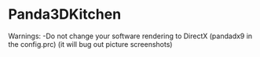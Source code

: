 # Panda3DKitchen

Warnings:
-Do not change your software rendering to DirectX (pandadx9 in the config.prc)
 (it will bug out picture screenshots)